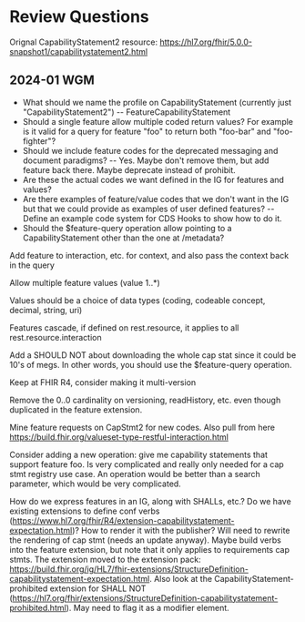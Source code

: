 # Review Questions
Orignal CapabilityStatement2 resource: https://hl7.org/fhir/5.0.0-snapshot1/capabilitystatement2.html
## 2024-01 WGM
- What should we name the profile on CapabilityStatement (currently just "CapabilityStatement2")
-- FeatureCapabilityStatement
- Should a single feature allow multiple coded return values? For example is it valid for a query for feature "foo" to return both "foo-bar" and "foo-fighter"?
- Should we include feature codes for the deprecated messaging and document paradigms?
-- Yes. Maybe don't remove them, but add feature back there. Maybe deprecate instead of prohibit. 
- Are these the actual codes we want defined in the IG for features and values? 
- Are there examples of feature/value codes that we don't want in the IG but that we could provide as examples of user defined features?
-- Define an example code system for CDS Hooks to show how to do it. 
- Should the $feature-query operation allow pointing to a CapabilityStatement other than the one at /metadata?



Add feature to interaction, etc. for context, and also pass the context back in the query

Allow multiple feature values (value 1..*)

Values should be a choice of data types (coding, codeable concept, decimal, string, uri)

Features cascade, if defined on rest.resource, it applies to all rest.resource.interaction

Add a SHOULD NOT about downloading the whole cap stat since it could be 10's of megs. In other words, you should use the $feature-query operation. 

Keep at FHIR R4, consider making it multi-version

Remove the 0..0 cardinality on versioning, readHistory, etc. even though duplicated in the feature extension. 

Mine feature requests on CapStmt2 for new codes. Also pull from here https://build.fhir.org/valueset-type-restful-interaction.html

Consider adding a new operation: give me capability statements that support feature foo. Is very complicated and really only needed for a cap stmt registry use case. An operation would be better than a search parameter, which would be very complicated. 

How do we express features in an IG, along with SHALLs, etc.? Do we have existing extensions to define conf verbs (https://www.hl7.org/fhir/R4/extension-capabilitystatement-expectation.html)? How to render it with the publisher? Will need to rewrite the rendering of cap stmt (needs an update anyway). Maybe build verbs into the feature extension, but note that it only applies to requirements cap stmts. The extension moved to the extension pack: https://build.fhir.org/ig/HL7/fhir-extensions/StructureDefinition-capabilitystatement-expectation.html. Also look at the CapabilityStatement-prohibited extension for SHALL NOT (https://hl7.org/fhir/extensions/StructureDefinition-capabilitystatement-prohibited.html). May need to flag it as a modifier element. 

